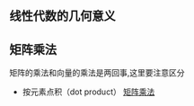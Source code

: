 ## 线性代数的几何意义

## 矩阵乘法
矩阵的乘法和向量的乘法是两回事,这里要注意区分
- 按元素点积（dot product）
[矩阵乘法](https://www.shuxuele.com/algebra/matrix-multiplying.html)